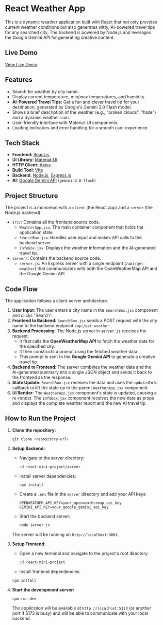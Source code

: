 # React Weather App

This is a dynamic weather application built with React that not only provides current weather conditions but also generates witty, AI-powered travel tips for any searched city. The backend is powered by Node.js and leverages the Google Gemini API for generating creative content.

## Live Demo

[View Live Demo](https://getweather-a.netlify.app/)

## Features

- Search for weather by city name.
- Display current temperature, min/max temperatures, and humidity.
- **AI-Powered Travel Tips:** Get a fun and clever travel tip for your destination, generated by Google's Gemini 2.0 Flash model.
- Shows a brief description of the weather (e.g., "broken clouds", "haze") and a dynamic weather icon.
- User-friendly interface with Material-UI components.
- Loading indicators and error handling for a smooth user experience.

## Tech Stack

- **Frontend:** [React.js](https://reactjs.org/)
- **UI Library:** [Material-UI](https://mui.com/)
- **HTTP Client:** [Axios](https://axios-http.com/)
- **Build Tool:** [Vite](https://vitejs.dev/)
- **Backend:** [Node.js](https://nodejs.org/), [Express.js](https://expressjs.com/)
- **AI:** [Google Gemini API](https://ai.google.dev/) (`gemini-2.0-flash`)

## Project Structure

The project is a monorepo with a `client` (the React app) and a `server` (the Node.js backend).

-   `src/`: Contains all the frontend source code.
    -   `WeatherApp.jsx`: The main container component that holds the application state.
    -   `SearchBox.jsx`: Handles user input and makes API calls to the backend server.
    -   `infoBox.jsx`: Displays the weather information and the AI-generated travel tip.
-   `server/`: Contains the backend source code.
    -   `server.js`: An Express server with a single endpoint (`/api/get-weather`) that communicates with both the OpenWeatherMap API and the Google Gemini API.

## Code Flow

The application follows a client-server architecture.

1.  **User Input**: The user enters a city name in the `SearchBox.jsx` component and clicks "Search".
2.  **Frontend to Backend**: `SearchBox.jsx` sends a POST request with the city name to the backend endpoint `/api/get-weather`.
3.  **Backend Processing**: The Node.js server in `server.js` receives the request.
    -   It first calls the **OpenWeatherMap API** to fetch the weather data for the specified city.
    -   It then constructs a prompt using the fetched weather data.
    -   This prompt is sent to the **Google Gemini API** to generate a creative travel tip.
4.  **Backend to Frontend**: The server combines the weather data and the AI-generated summary into a single JSON object and sends it back to the frontend as the response.
5.  **State Update**: `SearchBox.jsx` receives the data and uses the `updatedInfo` callback to lift the state up to the parent `WeatherApp.jsx` component.
6.  **UI Render**: The `WeatherApp.jsx` component's state is updated, causing a re-render. The `Infobox.jsx` component receives the new data as props and displays the complete weather report and the new AI travel tip.

## How to Run the Project

1.  **Clone the repository:**
    ```bash
    git clone <repository-url>
    ```

2.  **Setup Backend:**
    -   Navigate to the server directory:
        ```bash
        cd react-mini-project/server
        ```
    -   Install server dependencies:
        ```bash
        npm install
        ```
    -   Create a `.env` file in the `server` directory and add your API keys:
        ```
        OPENWEATHER_API_KEY=your_openweathermap_api_key
        GEMINI_API_KEY=your_google_gemini_api_key
        ```
    -   Start the backend server:
        ```bash
        node server.js
        ```
    The server will be running on `http://localhost:3001`.

3.  **Setup Frontend:**
    -   Open a new terminal and navigate to the project's root directory:
        ```bash
        cd react-mini-project
        ```
    -   Install frontend dependencies:
    ```bash
    npm install
    ```

4.  **Start the development server:**
    ```bash
    npm run dev
    ```

    The application will be available at `http://localhost:5173` (or another port if 5173 is busy) and will be able to communicate with your local backend.